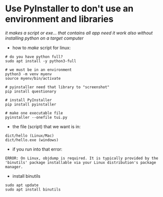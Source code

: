 # Use PyInstaller to don't use an environment and libraries
_it makes a script or exe... that contains all app need
it work also without installing python on a target computer_
* how to _make_ script for linux:
```
# do you have python full?
sudo apt install -y python3-full

# we must be in an environment
python3 -m venv myenv 
source myenv/bin/activate

# pyinstaller need that library to "screenshot"
pip install questionary

# install PyInstaller
pip install pyinstaller

# make one executable file
pyinstaller --onefile tui.py
```

* the file (script) that we want is in:
```
dict/hello (Linux/Mac)
dict/hello.exe (windows)
```
* if you run into that error:
```
ERROR: On Linux, objdump is required. It is typically provided by the 'binutils' package installable via your Linux distribution's package manager.

```
* install binutils
```
sudo apt update
sudo apt install binutils
```
